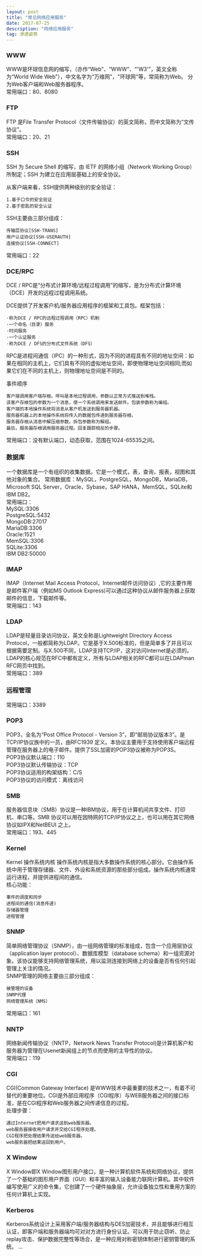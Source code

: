 ```yaml
---
layout: post
title: "常见网络应用服务"
date: 2017-07-25
description: "网络应用服务"
tag: 渗透姿势
---
```

### WWW
WWW是环球信息网的缩写，（亦作“Web”、“WWW”、“'W3'”，英文全称为“World Wide Web”），中文名字为“万维网”，"环球网"等，常简称为Web。 分为Web客户端和Web服务器程序。<br>
常用端口：80、8080
### FTP
FTP 是File Transfer Protocol（文件传输协议）的英文简称，而中文简称为“文传协议”。<br>
常用端口：20、21
### SSH
SSH 为 Secure Shell 的缩写，由 IETF 的网络小组（Network Working Group）所制定；SSH 为建立在应用层基础上的安全协议。

从客户端来看，SSH提供两种级别的安全验证：
```
1.基于口令的安全验证
2.基于密匙的安全认证
```

SSH主要由三部分组成：
```
传输层协议[SSH-TRANS]
用户认证协议[SSH-USERAUTH]
连接协议[SSH-CONNECT]
```
常用端口：22
### DCE/RPC
DCE / RPC是“分布式计算环境/远程过程调用”的缩写，是为分布式计算环境（DCE）开发的远程过程调用系统。

DCE提供了开发客户机/服务器应用程序的框架和工具包。框架包括：
```
·称为DCE / RPC的远程过程调用（RPC）机制
·一个命名（目录）服务
·时间服务
·一个认证服务
·称为DCE / DFS的分布式文件系统（DFS）
```
RPC是进程间通信（IPC）的一种形式，因为不同的进程具有不同的地址空间：如果在相同的主机上，它们具有不同的虚拟地址空间，即使物理地址空间相同;而如果它们在不同的主机上，则物理地址空间是不同的。

事件顺序
```
客户端调用客户端存根。呼叫是本地过程调用，参数以正常方式推送到堆栈。
该客户存根包的参数为一个消息，使一个系统调用来发送邮件。包装参数称为编组。
客户端的本地操作系统将消息从客户机发送到服务器机器。
服务器机器上的本地操作系统将传入的数据包传递到服务器存根。
服务器存根从消息中解压缩参数。拆包参数称为解组。
最后，服务器存根调用服务器过程。回复跟踪相反的步骤。
```
常用端口：没有默认端口，动态获取，范围在1024-65535之间。
### 数据库
一个数据库是一个有组织的收集数据。它是一个模式，表，查询，报表，视图和其他对象的集合。
常用数据库：MySQL，PostgreSQL，MongoDB，MariaDB，Microsoft SQL Server，Oracle，Sybase，SAP HANA，MemSQL，SQLite和IBM DB2。<br>
常用端口：<br>
	MySQL:3306<br>
	PostgreSQL:5432<br>
	MongoDB:27017<br>
	MariaDB:3306<br>
	Oracle:1521<br>
	MemSQL:3306<br>
	SQLite:3306<br>
	IBM DB2:50000
### IMAP
IMAP（Internet Mail Access Protocol，Internet邮件访问协议）,它的主要作用是邮件客户端（例如MS Outlook Express)可以通过这种协议从邮件服务器上获取邮件的信息，下载邮件等。<br>
常用端口：143
### LDAP
LDAP是轻量目录访问协议，英文全称是Lightweight Directory Access Protocol，一般都简称为LDAP。它是基于X.500标准的，但是简单多了并且可以根据需要定制。与X.500不同，LDAP支持TCP/IP，这对访问Internet是必须的。LDAP的核心规范在RFC中都有定义，所有与LDAP相关的RFC都可以在LDAPman RFC网页中找到。<br>
常用端口：389
### 远程管理
常用端口：3389
### POP3
POP3，全名为“Post Office Protocol - Version 3”，即“邮局协议版本3”。是TCP/IP协议族中的一员，由RFC1939 定义。本协议主要用于支持使用客户端远程管理在服务器上的电子邮件。提供了SSL加密的POP3协议被称为POP3S。<br>
POP3协议默认端口：110<br>
POP3协议默认传输协议：TCP<br>
POP3协议适用的构架结构：C/S<br>
POP3协议的访问模式：离线访问
### SMB
服务器信息块（SMB）协议是一种IBM协议，用于在计算机间共享文件、打印机、串口等。SMB 协议可以用在因特网的TCP/IP协议之上，也可以用在其它网络协议如IPX和NetBEUI 之上。<br>
常用端口：193、445
### Kernel
Kernel 操作系统内核 操作系统内核是指大多数操作系统的核心部分。它由操作系统中用于管理存储器、文件、外设和系统资源的那些部分组成。操作系统内核通常运行进程，并提供进程间的通信。<br>
核心功能：
```
事件的调度和同步
进程间的通信(消息传递)
存储器管理
进程管理
```
### SNMP
简单网络管理协议（SNMP），由一组网络管理的标准组成，包含一个应用层协议（application layer protocol）、数据库模型（database schema）和一组资源对象。该协议能够支持网络管理系统，用以监测连接到网络上的设备是否有任何引起管理上关注的情况。<br>
SNMP管理的网络主要由三部分组成：
```
被管理的设备
SNMP代理
网络管理系统（NMS）
```
常用端口：161
### NNTP
网络新闻传输协议（NNTP，Network News Transfer Protocol)是计算机客户和服务器为管理在Usenet新闻组上的节点而使用的主导性的协议。<br>
常用端口：119
### CGI
CGI(Common Gateway Interface) 是WWW技术中最重要的技术之一，有着不可替代的重要地位。CGI是外部应用程序（CGI程序）与WEB服务器之间的接口标准，是在CGI程序和Web服务器之间传递信息的过程。<br>
处理步骤：
```
通过Internet把用户请求送到web服务器。
web服务器接收用户请求并交给CGI程序处理。
CGI程序把处理结果传送给web服务器。
web服务器把结果送回到用户。 
```

### X Window
X Window即X Window图形用户接口，是一种计算机软件系统和网络协议，提供了一个基础的图形用户界面（GUI）和丰富的输入设备能力联网计算机。其中软件编写使用广义的命令集，它创建了一个硬件抽象层，允许设备独立性和重用方案的任何计算机上实现。

### Kerberos
Kerberos系统设计上采用客户端/服务器结构与DES加密技术，并且能够进行相互认证，即客户端和服务器端均可对对方进行身份认证。可以用于防止窃听、防止replay攻击、保护数据完整性等场合，是一种应用对称密钥体制进行密钥管理的系统。
	…
